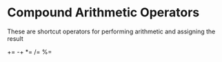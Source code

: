 # Compound Arithmetic Operators
These are shortcut operators for performing arithmetic and assigning the result

+=
-+
*=
/=
%=

